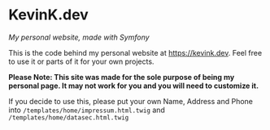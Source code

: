 ﻿# KevinK.dev
_My personal website, made with Symfony_

This is the code behind my personal website at https://kevink.dev. Feel free to use it or parts of it for your own projects.

**Please Note: This site was made for the sole purpose of being my personal page. It may not work for you and you will need to customize it.**

If you decide to use this, please put your own Name, Address and Phone into `/templates/home/impressum.html.twig` and `/templates/home/datasec.html.twig`

